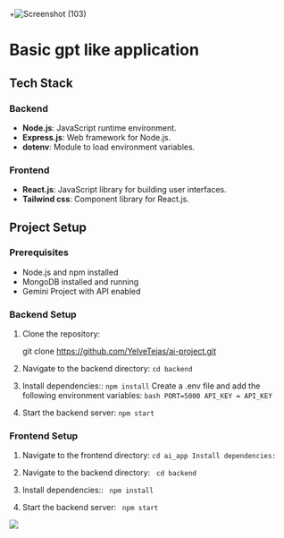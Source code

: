 +![Screenshot (103)](https://github.com/YelveTejas/ai-project/assets/103955930/b9f55176-aba0-4479-af6f-aa55011cdd79)
# Basic gpt like application



## Tech Stack

### Backend

- **Node.js**: JavaScript runtime environment.
- **Express.js**: Web framework for Node.js.
- **dotenv**: Module to load environment variables.

### Frontend

- **React.js**: JavaScript library for building user interfaces.
- **Tailwind css**: Component library for React.js.


## Project Setup

### Prerequisites

- Node.js and npm installed
- MongoDB installed and running
- Gemini Project with  API enabled


### Backend Setup

1. Clone the repository:
  
   git clone https://github.com/YelveTejas/ai-project.git
  
  
2. Navigate to the backend directory:
     ``
      cd backend
   ``
 

4. Install dependencies::
  ``
      npm install
  ``
Create a .env file and add the following environment variables:
  `` bash
      PORT=5000
      API_KEY = API_KEY
   ``
  
7. Start the backend server:
    ``
      npm start
   ``
   
### Frontend Setup

1. Navigate to the frontend directory:
  ``
  cd ai_app
  Install dependencies:
  ``

2. Navigate to the backend directory:
   `` 
      cd backend
   ``
   
3. Install dependencies::
   `` 
      npm install
   ``

4. Start the backend server:
    `` 
      npm start
   ``
<img src=https://github.com/YelveTejas/ai-project/assets/103955930/b9f55176-aba0-4479-af6f-aa55011cdd79/>

